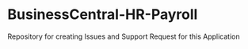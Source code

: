 # BusinessCentral-HR-Payroll
Repository for creating Issues and Support Request for this Application
